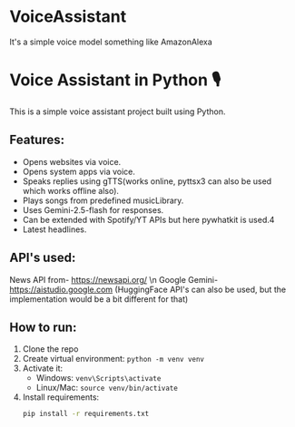 # VoiceAssistant
It's a simple voice model something like AmazonAlexa

# Voice Assistant in Python 🎙️
This is a simple voice assistant project built using Python.

## Features:
- Opens websites via voice.
- Opens system apps via voice.
- Speaks replies using gTTS(works online, pyttsx3 can also be used which works offline also).
- Plays songs from predefined musicLibrary.
- Uses Gemini-2.5-flash for responses.
- Can be extended with Spotify/YT APIs but here pywhatkit is used.4
- Latest headlines.

## API's used:
News API from- https://newsapi.org/ \n
Google Gemini- https://aistudio.google.com (HuggingFace API's can also be used, but the implementation would be a bit different for that)

## How to run:
1. Clone the repo
2. Create virtual environment: `python -m venv venv`
3. Activate it:
   - Windows: `venv\Scripts\activate`
   - Linux/Mac: `source venv/bin/activate`
4. Install requirements:
   ```bash
   pip install -r requirements.txt
